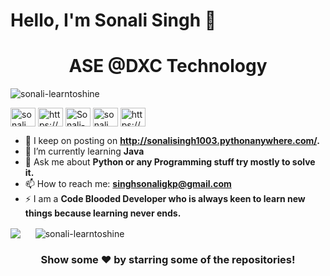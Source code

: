 <h1 align="left">Hello, I'm Sonali Singh 👋</h1>
<h1 align="Center">ASE @DXC Technology</h1>
<p align="left"> <img src="https://komarev.com/ghpvc/?username=sonali-learntoshine&label=views&color=0e75b6&style=flat" alt="sonali-learntoshine" /> </p>

<p align="left">
<a href="https://linkedin.com/in/sonali singh" target="blank"><img align="center" src="https://cdn.jsdelivr.net/npm/simple-icons@3.0.1/icons/linkedin.svg" alt="sonali singh" height="30" width="40" /></a>
<a href="https://kaggle.com/https://www.kaggle.com/sonali1003" target="blank"><img align="center" src="https://cdn.jsdelivr.net/npm/simple-icons@3.0.1/icons/kaggle.svg" alt="https://www.kaggle.com/sonali1003" height="30" width="40" /></a>
<a href="https://github.com/Sonali-Learntoshine" target="blank"><img align="center" src="https://cdn.jsdelivr.net/npm/simple-icons@3.0.1/icons/github.svg" alt="Sonali-Learntoshine" height="30" width="40" /></a>
<a href="https://www.hackerrank.com/sonali_singh1003" target="blank"><img align="center" src="https://cdn.jsdelivr.net/npm/simple-icons@3.0.1/icons/hackerrank.svg" alt="sonali_singh1003" height="30" width="40" /></a>
<a href="https://www.hackerearth.com/https://www.hackerearth.com/@sonali745?share=true" target="blank"><img align="center" src="https://cdn.jsdelivr.net/npm/simple-icons@3.0.1/icons/hackerearth.svg" alt="https://www.hackerearth.com/@sonali745?share=true" height="30" width="40" /></a>
  
</p>

- 🔭 I keep on posting on **http://sonalisingh1003.pythonanywhere.com/.**
- 🌱 I’m currently learning **Java**
- 💬 Ask me about **Python or any Programming stuff try mostly to solve it.**
- 📫 How to reach me: **singhsonaligkp@gmail.com**
- ⚡ I am a **Code Blooded Developer who is always keen to learn new things because learning never ends.**

<p>
<img align="center" src="https://github-readme-stats.vercel.app/api/top-langs?username=sonali-learntoshine&amp;theme=dark&amp;hide_langs_below=1" style="max-width:100%;">
  &nbsp;&nbsp;&nbsp;&nbsp;
<img align="center" src="https://github-readme-stats.vercel.app/api?username=sonali-learntoshine&amp;show_icons=true&amp;theme=dracula&amp;line_height=27" style="max-width:100%;" alt="sonali-learntoshine" /></p>


<h3 align="center">Show some ❤️ by starring some of the repositories!</h3>
